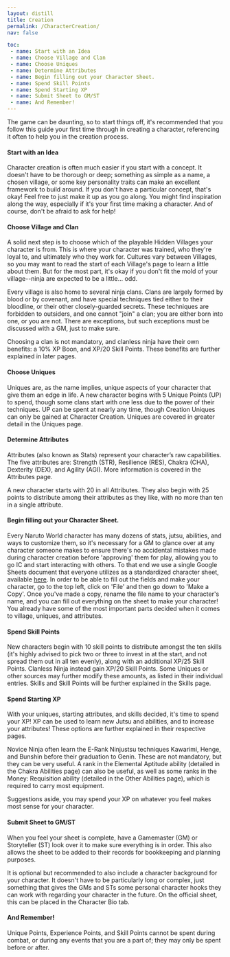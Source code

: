 ```yaml
---
layout: distill
title: Creation
permalink: /CharacterCreation/
nav: false

toc:
 - name: Start with an Idea
 - name: Choose Village and Clan
 - name: Choose Uniques
 - name: Determine Attributes
 - name: Begin filling out your Character Sheet.
 - name: Spend Skill Points
 - name: Spend Starting XP
 - name: Submit Sheet to GM/ST
 - name: And Remember!
---
```


The game can be daunting, so to start things off, it's recommended that you follow this guide your first time through in creating a character, referencing it often to help you in the creation process.

#### Start with an Idea
Character creation is often much easier if you start with a concept. It doesn't have to be thorough or deep; something as simple as a name, a chosen village, or some key personality traits can make an excellent framework to build around. If you don't have a particular concept, that's okay! Feel free to just make it up as you go along. You might find inspiration along the way, especially if it's your first time making a character. And of course, don't be afraid to ask for help!

#### Choose Village and Clan
A solid next step is to choose which of the playable Hidden Villages your character is from. This is where your character was trained, who they're loyal to, and ultimately who they work for. Cultures vary between Villages, so you may want to read the start of each Village's page to learn a little about them. But for the most part, it's okay if you don't fit the mold of your village--ninja are expected to be a little... odd.

Every village is also home to several ninja clans. Clans are largely formed by blood or by covenant, and have special techniques tied either to their bloodline, or their other closely-guarded secrets. These techniques are forbidden to outsiders, and one cannot "join" a clan; you are either born into one, or you are not. There are exceptions, but such exceptions must be discussed with a GM, just to make sure.

Choosing a clan is not mandatory, and clanless ninja have their own benefits: a 10% XP Boon, and XP/20 Skill Points. These benefits are further explained in later pages.

#### Choose Uniques
Uniques are, as the name implies, unique aspects of your character that give them an edge in life. A new character begins with 5 Unique Points (UP) to spend, though some clans start with one less due to the power of their techniques. UP can be spent at nearly any time, though Creation Uniques can only be gained at Character Creation. Uniques are covered in greater detail in the Uniques page.

#### Determine Attributes
Attributes (also known as Stats) represent your character’s raw capabilities. The five attributes are: Strength (STR), Resilience (RES), Chakra (CHA), Dexterity (DEX), and Agility (AGI). More information is covered in the Attributes page.

A new character starts with 20 in all Attributes. They also begin with 25 points to distribute among their attributes as they like, with no more than ten in a single attribute.

#### Begin filling out your Character Sheet.
Every Naruto World character has many dozens of stats, jutsu, abilities, and ways to customize them, so it's necessary for a GM to glance over at any character someone makes to ensure there's no accidental mistakes made during character creation before 'approving' them for play, allowing you to go IC and start interacting with others.  To that end we use a single Google Sheets document that everyone utilizes as a standardized character sheet, available [here](https://docs.google.com/spreadsheets/d/1-hRVGV0UcplSsi_CELjMvQ9N9Mr6qS9-cLFy2IygqsI/edit#gid=2086603970). In order to be able to fill out the fields and make your character, go to the top left, click on 'File' and then go down to 'Make a Copy'.  Once you've made a copy, rename the file name to your character's name, and you can fill out everything on the sheet to make your character!  You already have some of the most important parts decided when it comes to village, uniques, and attributes.

#### Spend Skill Points
New characters begin with 10 skill points to distribute amongst the ten skills (it's highly advised to pick two or three to invest in at the start, and not spread them out in all ten evenly), along with an additional XP/25 Skill Points. Clanless Ninja instead gain XP/20 Skill Points. Some Uniques or other sources may further modify these amounts, as listed in their individual entries. Skills and Skill Points will be further explained in the Skills page.

#### Spend Starting XP
With your uniques, starting attributes, and skills decided, it's time to spend your XP! XP can be used to learn new Jutsu and abilities, and to increase your attributes! These options are further explained in their respective pages.

Novice Ninja often learn the E-Rank Ninjustsu techniques Kawarimi, Henge, and Bunshin before their graduation to Genin. These are not mandatory, but they can be very useful. A rank in the Elemental Aptitude ability (detailed in the Chakra Abilities page) can also be useful, as well as some ranks in the Money: Requisition ability (detailed in the Other Abilities page), which is required to carry most equipment.

Suggestions aside, you may spend your XP on whatever you feel makes most sense for your character.

#### Submit Sheet to GM/ST
When you feel your sheet is complete, have a Gamemaster (GM) or Storyteller (ST) look over it to make sure everything is in order. This also allows the sheet to be added to their records for bookkeeping and planning purposes.

It is optional but recommended to also include a character background for your character. It doesn't have to be particularly long or complex, just something that gives the GMs and STs some personal character hooks they can work with regarding your character in the future. On the official sheet, this can be placed in the Character Bio tab.

#### And Remember!
Unique Points, Experience Points, and Skill Points cannot be spent during combat, or during any events that you are a part of; they may only be spent before or after.
